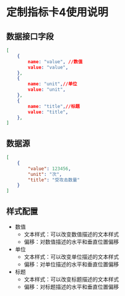 # 定制指标卡4使用说明

## 数据接口字段

```json
[
    {
        name: "value", //数值
        value: "value",
    },
    {
        name: "unit",//单位
        value: "unit",
    },
    {
        name: "title",//标题
        value: "title",
    },
]
```

## 数据源

```json
[
    {
        "value": 123456,
        "unit": "次",
        "title": "受攻击数量"
    }
]
```



## 样式配置

- 数值
  - 文本样式：可以改变数值描述的文本样式
  - 偏移：对数值描述的水平和垂直位置偏移
- 单位
  - 文本样式：可以改变单位描述的文本样式
  - 偏移：对单位描述的水平和垂直位置偏移
- 标题
  - 文本样式：可以改变标题描述的文本样式
  - 偏移：对标题描述的水平和垂直位置偏移

